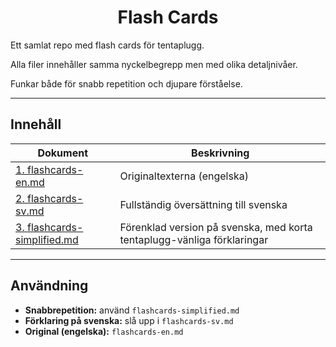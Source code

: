 <h1 align="center">Flash Cards</h1>

Ett samlat repo med flash cards för tentaplugg. 

Alla filer innehåller samma nyckelbegrepp men med olika detaljnivåer.

Funkar både för snabb repetition och djupare förståelse.

---

## Innehåll

| Dokument | Beskrivning |
|-----|-------------|
| [1. flashcards-en.md](./1.%20flashcards-en.md) | Originaltexterna (engelska) |
| [2. flashcards-sv.md](./2.%20flashcards-sv.md) | Fullständig översättning till svenska |
| [3. flashcards-simplified.md](./3.%20flashcards-simplified.md) | Förenklad version på svenska, med korta tentaplugg-vänliga förklaringar |

---

## Användning

- **Snabbrepetition:** använd `flashcards-simplified.md`  
- **Förklaring på svenska:** slå upp i `flashcards-sv.md`  
- **Original (engelska):** `flashcards-en.md`  